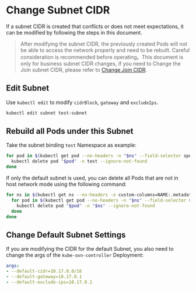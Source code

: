 # Change Subnet CIDR

If a subnet CIDR is created that conflicts or does not meet expectations,
it can be modified by following the steps in this document.

> After modifying the subnet CIDR, the previously created Pods will not be able to access the network properly and need to be rebuilt.
> Careful consideration is recommended before operating。This document is only for business subnet CIDR changes,
> if you need to Change the Join subnet CIDR, please refer to [Change Join CIDR](./change-join-subnet.en.md).

## Edit Subnet

Use `kubectl edit` to modify `cidrBlock`, `gateway` and `excludeIps`.

```bash
kubectl edit subnet test-subnet
```

## Rebuild all Pods under this Subnet

Take the subnet binding `test` Namespace as example:

```bash
for pod in $(kubectl get pod --no-headers -n "$ns" --field-selector spec.restartPolicy=Always -o custom-columns=NAME:.metadata.name,HOST:spec.hostNetwork | awk '{if ($2!="true") print $1}'); do
  kubectl delete pod "$pod" -n test --ignore-not-found
done
```

If only the default subnet is used, you can delete all Pods that are not in host network mode using the following command:

```bash
for ns in $(kubectl get ns --no-headers -o custom-columns=NAME:.metadata.name); do
  for pod in $(kubectl get pod --no-headers -n "$ns" --field-selector spec.restartPolicy=Always -o custom-columns=NAME:.metadata.name,HOST:spec.hostNetwork | awk '{if ($2!="true") print $1}'); do
    kubectl delete pod "$pod" -n "$ns" --ignore-not-found
  done
done
```

## Change Default Subnet Settings

If you are modifying the CIDR for the default Subnet, you also need to change the args of the `kube-ovn-controller` Deployment:

```yaml
args:
- --default-cidr=10.17.0.0/16
- --default-gateway=10.17.0.1
- --default-exclude-ips=10.17.0.1
```
